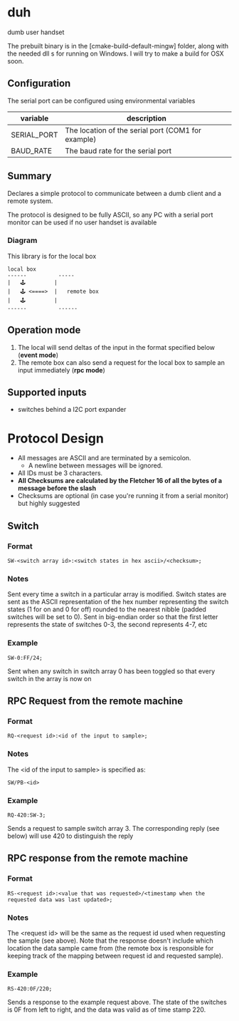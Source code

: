 # duh
dumb user handset

The prebuilt binary is in the [cmake-build-default-mingw] folder, along with the needed dll s for running on Windows. I will try to make a build for OSX soon.

## Configuration
The serial port can be configured using environmental variables

variable | description
---|---
SERIAL_PORT|The location of the serial port (COM1 for example)
BAUD_RATE|The baud rate for the serial port

## Summary
Declares a simple protocol to communicate between a dumb client
and a remote system.

The protocol is designed to be fully ASCII, so any PC with a serial port
monitor can be used if no user handset is available

### Diagram
This library is for the local box

```
local box
------          -----
|   🕹️         |
|   🕹️ <====>  |   remote box
|   🕹️         |
------          ------

```

## Operation mode

1. The local will send deltas of the input in the format specified below (**event mode**)
2. The remote box can also send a request for the local box to sample
an input immediately (**rpc mode**)

## Supported inputs
* switches behind a I2C port expander

# Protocol Design
* All messages are ASCII and are terminated by a semicolon.
    - A newline between messages will be ignored.
* All IDs must be 3 characters. 
* **All Checksums are calculated by the Fletcher 16 of all the bytes of a message before the slash**
* Checksums are optional (in case you're running it from a serial monitor) but highly suggested

## Switch
### Format
`SW-<switch array id>:<switch states in hex ascii>/<checksum>;`
### Notes
Sent every time a switch in a particular array is modified. Switch states are sent as the ASCII representation of the hex number representing the switch states (1 for on and 0 for off) rounded to the nearest nibble (padded switches will be set to 0). Sent in big-endian order so that the first letter represents the state of switches 0-3, the second represents 4-7, etc
### Example
`SW-0:FF/24;`

Sent when any switch in switch array 0 has been toggled so that every switch in the array is now on
## RPC Request from the remote machine
### Format
`RQ-<request id>:<id of the input to sample>;`

### Notes
The &lt;id of the input to sample&gt; is specified as:

`SW/PB-<id>`

### Example
`RQ-420:SW-3;`

Sends a request to sample switch array 3. The corresponding reply (see below) will use 420 to distinguish the reply

## RPC response from the remote machine
### Format
`RS-<request id>:<value that was requested>/<timestamp when the requested data was last updated>;`

### Notes
The &lt;request id&gt; will be the same as the request id used when requesting the sample (see above).
Note that the response doesn't include which location the data sample came from (the remote box is responsible for keeping track of the mapping between request id and requested sample).

### Example
`RS-420:0F/220;`

Sends a response to the example request above. The state of the switches is 0F from left to right, and the data was valid as of time stamp 220.